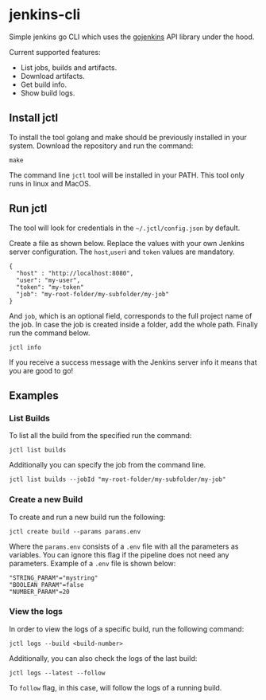 # jenkins-cli

Simple jenkins go CLI which uses the [gojenkins](https://www.github.com/bndr/gojenkins) API library under the hood.

Current supported features:
- List jobs, builds and artifacts.
- Download artifacts.
- Get build info.
- Show build logs.

## Install jctl

To install the tool golang and make should be previously installed in your system. Download the repository and run the command:
```
make
```
The command line `jctl` tool will be installed in your PATH. This tool only runs in linux and MacOS.

## Run jctl

The tool will look for credentials in the `~/.jctl/config.json` by default.

Create a file as shown below. Replace the values with your own Jenkins server configuration. The `host`,`user`i and `token` values are mandatory.
```
{ 
  "host" : "http://localhost:8080",
  "user": "my-user", 
  "token": "my-token"
  "job": "my-root-folder/my-subfolder/my-job"
}
```
And `job`, which is an optional field, corresponds to the full project name of the job. In case the job is created inside a folder, add the whole path. Finally run the command below. 
```
jctl info
```
If you receive a success message with the Jenkins server info it means that you are good to go!

## Examples

### List Builds
To list all the build from the specified run the command:
```
jctl list builds
```
Additionally you can specify the job from the command line.
```
jctl list builds --jobId "my-root-folder/my-subfolder/my-job"
```

### Create a new Build

To create and run a new build run the following:
```
jctl create build --params params.env
```
Where the `params.env` consists of a `.env` file with all the parameters as variables. You can ignore this flag if the pipeline does not need any parameters. Example of a `.env` file is shown below:
```
"STRING_PARAM"="mystring"
"BOOLEAN_PARAM"=false
"NUMBER_PARAM"=20
```

### View the logs

In order to view the logs of a specific build, run the following command:
```
jctl logs --build <build-number>
```

Additionally, you can also check the logs of the last build:
```
jctl logs --latest --follow
```

To `follow` flag, in this case, will follow the logs of a running build.





